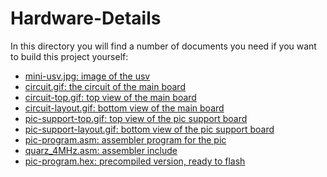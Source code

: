 Hardware-Details
================

In this directory you will find a number of documents you need if you want
to build this project yourself:

  - [mini-usv.jpg: image of the usv](./mini-usv.jpg "mini-usv.jpg")
  - [circuit.gif: the circuit of the main board](./circuit.gif "circuit.gif")
  - [circuit-top.gif: top view of the main board](./circuit-top.gif "circuit-top.gif")
  - [circuit-layout.gif: bottom view of the main board](./circuit-layout.gif "circuit-layout.gif")
  - [pic-support-top.gif: top view of the pic support board](./pic-support-top.gif "pic-support-top.gif")
  - [pic-support-layout.gif: bottom view of the pic support board](./pic-support-layout.gif "pic-support-layout.gif")
  - [pic-program.asm: assembler program for the pic](./pic-program.asm "pic-program.asm")
  - [quarz_4MHz.asm: assembler include](./quarz_4MHz.asm "quarz_4MHz.asm")
  - [pic-program.hex: precompiled version, ready to flash](./pic-program.hex "pic-program.hex")
